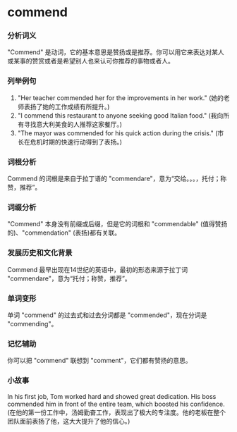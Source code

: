 # commend

### 分析词义

  

"Commend" 是动词，它的基本意思是赞扬或是推荐。你可以用它来表达对某人或某事的赞赏或者是希望别人也来认可你推荐的事物或者人。

  

### 列举例句

  

1.  "Her teacher commended her for the improvements in her work." (她的老师表扬了她的工作成绩有所提升。)
2.  "I commend this restaurant to anyone seeking good Italian food." (我向所有寻找意大利美食的人推荐这家餐厅。)
3.  "The mayor was commended for his quick action during the crisis." (市长在危机时期的快速行动得到了表扬。)

  

### 词根分析

  

Commend 的词根是来自于拉丁语的 "commendare"，意为“交给。。。，托付；称赞，推荐”。

  

### 词缀分析

  

"Commend" 本身没有前缀或后缀，但是它的词根和 "commendable" (值得赞扬的)、"commendation" (表扬)都有关联。

  

### 发展历史和文化背景

  

Commend 最早出现在14世纪的英语中，最初的形态来源于拉丁词 "commendare"，意为“托付；称赞，推荐”。

  

### 单词变形

  

单词 "commend" 的过去式和过去分词都是 "commended"，现在分词是 "commending"。

  

### 记忆辅助

  

你可以把 "commend" 联想到 "comment"，它们都有赞扬的意思。

  

### 小故事

  

In his first job, Tom worked hard and showed great dedication. His boss commended him in front of the entire team, which boosted his confidence.  
(在他的第一份工作中，汤姆勤奋工作，表现出了极大的专注度。他的老板在整个团队面前表扬了他，这大大提升了他的信心。)
